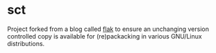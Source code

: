 # sct
Project forked from a blog called [flak](http://www.tedunangst.com/flak/post/sct-set-color-temperature) to ensure an unchanging version controlled copy is available for (re)packacking in various GNU/Linux distributions.